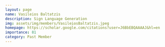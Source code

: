 ```yaml
---
layout: page
name: Vasileios Baltatzis
description: Sign Language Generation
img: assets/img/members/VasileiosBaltatzis.jpeg
homepage: https://scholar.google.com/citations?user=J6BbEBQAAAAJ&hl=en
importance: 81
category: Past Member
---
```


